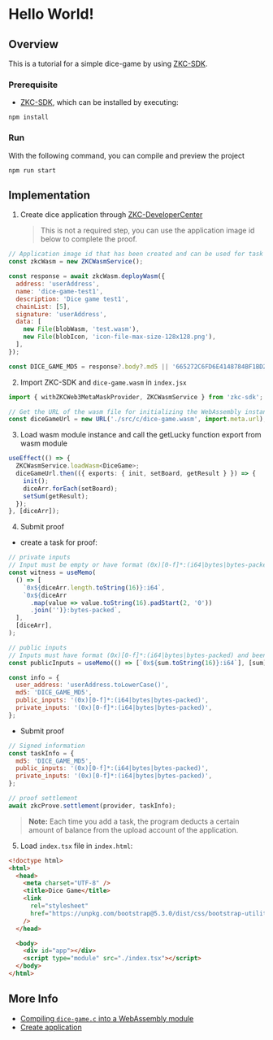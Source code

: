 # Hello World!

## Overview

This is a tutorial for a simple dice-game by using [ZKC-SDK][1].

### Prerequisite

- [ZKC-SDK][1], which can be installed by executing:

```shell
npm install
```

### Run

With the following command, you can compile and preview the project

```shell
npm run start
```

## Implementation

1.  Create dice application through [ZKC-DeveloperCenter][3]

    > This is not a required step, you can use the application image id below to complete the proof.

```javascript
// Application image id that has been created and can be used for task proofing, of course, you can upload the wasm application yourself to get the application id (which will cost some ETH)
const zkcWasm = new ZKCWasmService();

const response = await zkcWasm.deployWasm({
  address: 'userAddress',
  name: 'dice-game-test1',
  description: 'Dice game test1',
  chainList: [5],
  signature: 'userAddress',
  data: [
    new File(blobWasm, 'test.wasm'),
    new File(blobIcon, 'icon-file-max-size-128x128.png'),
  ],
});

const DICE_GAME_MD5 = response?.body?.md5 || '665272C6FD6E4148784BF1BD2905301F';
```

2.  Import ZKC-SDK and `dice-game.wasm` in `index.jsx`

```javascript
import { withZKCWeb3MetaMaskProvider, ZKCWasmService } from 'zkc-sdk';

// Get the URL of the wasm file for initializing the WebAssembly instance.
const diceGameUrl = new URL('./src/c/dice-game.wasm', import.meta.url);
```

3.  Load wasm module instance and call the getLucky function export from wasm module

```ts
useEffect(() => {
  ZKCWasmService.loadWasm<DiceGame>;
  diceGameUrl.then(({ exports: { init, setBoard, getResult } }) => {
    init();
    diceArr.forEach(setBoard);
    setSum(getResult);
  });
}, [diceArr]);
```

4.  Submit proof

- create a task for proof:

```javascript
// private inputs
// Input must be empty or have format (0x)[0-f]*:(i64|bytes|bytes-packed) and been separated by spaces (eg: 0x12:i64).
const witness = useMemo(
  () => [
    `0x${diceArr.length.toString(16)}:i64`,
    `0x${diceArr
      .map(value => value.toString(16).padStart(2, '0'))
      .join('')}:bytes-packed`,
  ],
  [diceArr],
);

// public inputs
// Inputs must have format (0x)[0-f]*:(i64|bytes|bytes-packed) and been separated by spaces (eg: 0x12:i64).
const publicInputs = useMemo(() => [`0x${sum.toString(16)}:i64`], [sum]);

const info = {
  user_address: 'userAddress.toLowerCase()',
  md5: 'DICE_GAME_MD5',
  public_inputs: '(0x)[0-f]*:(i64|bytes|bytes-packed)',
  private_inputs: '(0x)[0-f]*:(i64|bytes|bytes-packed)',
};
```

- Submit proof

```javascript
// Signed information
const taskInfo = {
  md5: 'DICE_GAME_MD5',
  public_inputs: '(0x)[0-f]*:(i64|bytes|bytes-packed)',
  private_inputs: '(0x)[0-f]*:(i64|bytes|bytes-packed)',
};

// proof settlement
await zkcProve.settlement(provider, taskInfo);
```

> **Note:** Each time you add a task, the program deducts a certain amount of balance from the upload account of the application.

5.  Load `index.tsx` file in `index.html`:

```html
<!doctype html>
<html>
  <head>
    <meta charset="UTF-8" />
    <title>Dice Game</title>
    <link
      rel="stylesheet"
      href="https://unpkg.com/bootstrap@5.3.0/dist/css/bootstrap-utilities.min.css"
    />
  </head>

  <body>
    <div id="app"></div>
    <script type="module" src="./index.tsx"></script>
  </body>
</html>
```

## More Info

- [Compiling `dice-game.c` into a WebAssembly module][4]
- [Create application][3]

[1]: https://github.com/zkcrossteam/ZKC-SDK
[2]: https://parceljs.org/
[3]: https://dev.zkcross.org/create-app
[4]: ./wasmsrc/c/README.md
